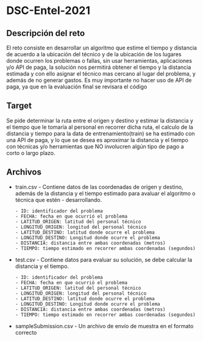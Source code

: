 # DSC-Entel-2021

## Descripción del reto
El reto consiste en desarrollar un algoritmo que estime el tiempo y distancia de acuerdo a la ubicación del técnico y de la ubicación de los lugares donde ocurren los problemas o fallas, sin usar herramientas, aplicaciones y/o API de paga, la solución nos permitirá obtener el tiempo y la distancia estimada y con ello asignar el técnico mas cercano al lugar del problema, y además de no generar gastos. Es muy importante no hacer uso de API de paga, ya que en la evaluación final se revisara el código

## Target
Se pide determinar la ruta entre el origen y destino y estimar la distancia y el tiempo que le tomaría al personal en recorrer dicha ruta, el calculo de la distancia y tiempo para la data de entrenamiento(train) se ha estimado con una API de paga, y lo que se desea es aproximar la distancia y el tiempo con técnicas y/o herramientas que NO involucren algún tipo de pago a corto o largo plazo.

## Archivos
- train.csv - Contiene datos de las coordenadas de origen y destino, además de la distancia y el tiempo estimado para avaluar el algoritmo o técnica que estén - desarrollando.
      
      - ID: identificador del problema
      - FECHA: fecha en que ocurrió el problema
      - LATITUD_ORIGEN: latitud del personal técnico
      - LONGITUD_ORIGEN: longitud del personal técnico
      - LATITUD_DESTINO: latitud donde ocurre el problema
      - LONGITUD_DESTINO: Longitud donde ocurre el problema
      - DISTANCIA: distancia entre ambas coordenadas (metros)
      - TIEMPO: tiempo estimado en recorrer ambas coordenadas (segundos)

- test.csv - Contiene datos para evaluar su solución, se debe calcular la distancia y el tiempo.
      
      - ID: identificador del problema
      - FECHA: fecha en que ocurrió el problema
      - LATITUD_ORIGEN: latitud del personal técnico
      - LONGITUD_ORIGEN: longitud del personal técnico
      - LATITUD_DESTINO: latitud donde ocurre el problema
      - LONGITUD_DESTINO: Longitud donde ocurre el problema
      - DISTANCIA: distancia entre ambas coordenadas (metros)
      - TIEMPO: tiempo estimado en recorrer ambas coordenadas (segundos)

      
- sampleSubmission.csv - Un archivo de envío de muestra en el formato correcto
